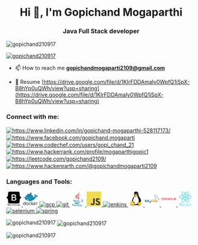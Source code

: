 <h1 align="center">Hi 👋, I'm Gopichand Mogaparthi</h1>
<h3 align="center">Java Full Stack developer</h3>

<p align="left"> <img src="https://komarev.com/ghpvc/?username=gopichand210917&label=Profile%20views&color=0e75b6&style=flat" alt="gopichand210917" /> </p>

<p align="left"> <a href="https://github.com/ryo-ma/github-profile-trophy"><img src="https://github-profile-trophy.vercel.app/?username=gopichand210917" alt="gopichand210917" /></a> </p>

- 📫 How to reach me **gopichandmogaparti2109@gmail.com**

- 📄 Resume [https://drive.google.com/file/d/1KlrFDDAmaIy0WpfQ1iSpX-B8hYp0uQWh/view?usp=sharing](https://drive.google.com/file/d/1KlrFDDAmaIy0WpfQ1iSpX-B8hYp0uQWh/view?usp=sharing)

<h3 align="left">Connect with me:</h3>
<p align="left">
<a href="https://www.linkedin.com/in/gopichand-mogaparthi-528117173/" target="blank"><img align="center" src="https://raw.githubusercontent.com/rahuldkjain/github-profile-readme-generator/master/src/images/icons/Social/linked-in-alt.svg" alt="https://www.linkedin.com/in/gopichand-mogaparthi-528117173/" height="30" width="40" /></a>
<a href="https://www.facebook.com/gopichand.mogaparti" target="blank"><img align="center" src="https://raw.githubusercontent.com/rahuldkjain/github-profile-readme-generator/master/src/images/icons/Social/facebook.svg" alt="https://www.facebook.com/gopichand.mogaparti" height="30" width="40" /></a>
<a href="https://www.codechef.com/users/gopi_chand_21" target="blank"><img align="center" src="https://cdn.jsdelivr.net/npm/simple-icons@3.1.0/icons/codechef.svg" alt="https://www.codechef.com/users/gopi_chand_21" height="30" width="40" /></a>
<a href="https://www.hackerrank.com/profile/mogaparthigopic1" target="blank"><img align="center" src="https://raw.githubusercontent.com/rahuldkjain/github-profile-readme-generator/master/src/images/icons/Social/hackerrank.svg" alt="https://www.hackerrank.com/profile/mogaparthigopic1" height="30" width="40" /></a>
<a href="https://leetcode.com/gopichand2109/" target="blank"><img align="center" src="https://raw.githubusercontent.com/rahuldkjain/github-profile-readme-generator/master/src/images/icons/Social/leet-code.svg" alt="https://leetcode.com/gopichand2109/" height="30" width="40" /></a>
<a href="https://www.hackerearth.com/@gopichandmogaparti2109" target="blank"><img align="center" src="https://raw.githubusercontent.com/rahuldkjain/github-profile-readme-generator/master/src/images/icons/Social/hackerearth.svg" alt="https://www.hackerearth.com/@gopichandmogaparti2109" height="30" width="40" /></a>
</p>

<h3 align="left">Languages and Tools:</h3>
<p align="left"> <a href="https://getbootstrap.com" target="_blank" rel="noreferrer"> <img src="https://raw.githubusercontent.com/devicons/devicon/master/icons/bootstrap/bootstrap-plain-wordmark.svg" alt="bootstrap" width="40" height="40"/> </a> <a href="https://www.docker.com/" target="_blank" rel="noreferrer"> <img src="https://raw.githubusercontent.com/devicons/devicon/master/icons/docker/docker-original-wordmark.svg" alt="docker" width="40" height="40"/> </a> <a href="https://cloud.google.com" target="_blank" rel="noreferrer"> <img src="https://www.vectorlogo.zone/logos/google_cloud/google_cloud-icon.svg" alt="gcp" width="40" height="40"/> </a> <a href="https://git-scm.com/" target="_blank" rel="noreferrer"> <img src="https://www.vectorlogo.zone/logos/git-scm/git-scm-icon.svg" alt="git" width="40" height="40"/> </a> <a href="https://www.java.com" target="_blank" rel="noreferrer"> <img src="https://raw.githubusercontent.com/devicons/devicon/master/icons/java/java-original.svg" alt="java" width="40" height="40"/> </a> <a href="https://developer.mozilla.org/en-US/docs/Web/JavaScript" target="_blank" rel="noreferrer"> <img src="https://raw.githubusercontent.com/devicons/devicon/master/icons/javascript/javascript-original.svg" alt="javascript" width="40" height="40"/> </a> <a href="https://www.jenkins.io" target="_blank" rel="noreferrer"> <img src="https://www.vectorlogo.zone/logos/jenkins/jenkins-icon.svg" alt="jenkins" width="40" height="40"/> </a> <a href="https://www.linux.org/" target="_blank" rel="noreferrer"> <img src="https://raw.githubusercontent.com/devicons/devicon/master/icons/linux/linux-original.svg" alt="linux" width="40" height="40"/> </a> <a href="https://www.mysql.com/" target="_blank" rel="noreferrer"> <img src="https://raw.githubusercontent.com/devicons/devicon/master/icons/mysql/mysql-original-wordmark.svg" alt="mysql" width="40" height="40"/> </a> <a href="https://www.oracle.com/" target="_blank" rel="noreferrer"> <img src="https://raw.githubusercontent.com/devicons/devicon/master/icons/oracle/oracle-original.svg" alt="oracle" width="40" height="40"/> </a> <a href="https://reactjs.org/" target="_blank" rel="noreferrer"> <img src="https://raw.githubusercontent.com/devicons/devicon/master/icons/react/react-original-wordmark.svg" alt="react" width="40" height="40"/> </a> <a href="https://www.selenium.dev" target="_blank" rel="noreferrer"> <img src="https://raw.githubusercontent.com/detain/svg-logos/780f25886640cef088af994181646db2f6b1a3f8/svg/selenium-logo.svg" alt="selenium" width="40" height="40"/> </a> <a href="https://spring.io/" target="_blank" rel="noreferrer"> <img src="https://www.vectorlogo.zone/logos/springio/springio-icon.svg" alt="spring" width="40" height="40"/> </a> </p>

<p><img align="left" src="https://github-readme-stats.vercel.app/api/top-langs?username=gopichand210917&show_icons=true&locale=en&layout=compact" alt="gopichand210917" /></p>

<p>&nbsp;<img align="center" src="https://github-readme-stats.vercel.app/api?username=gopichand210917&show_icons=true&locale=en" alt="gopichand210917" /></p>

<p><img align="center" src="https://github-readme-streak-stats.herokuapp.com/?user=gopichand210917&" alt="gopichand210917" /></p>
